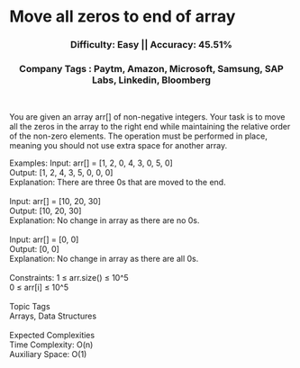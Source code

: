 <h1>Move all zeros to end of array</h1>
<h3 align="center">Difficulty: Easy || Accuracy: 45.51%</h3>
<h3 align="center">Company Tags : Paytm, Amazon, Microsoft, Samsung, SAP Labs, Linkedin, Bloomberg</h3>
<br>
<p>You are given an array arr[] of non-negative integers. Your task is to move all the zeros in the array to the right end while maintaining the relative order of the non-zero elements. The operation must be performed in place, meaning you should not use extra space for another array.</p>

Examples:
Input: arr[] = [1, 2, 0, 4, 3, 0, 5, 0]<br>
Output: [1, 2, 4, 3, 5, 0, 0, 0]<br>
Explanation: There are three 0s that are moved to the end.
<br><br>
Input: arr[] = [10, 20, 30]<br>
Output: [10, 20, 30]<br>
Explanation: No change in array as there are no 0s.
<br><br>
Input: arr[] = [0, 0]<br>
Output: [0, 0]<br>
Explanation: No change in array as there are all 0s.
<br><br>
Constraints:
1 ≤ arr.size() ≤ 10^5<br>
0 ≤ arr[i] ≤ 10^5
<br><br>
Topic Tags<br>
Arrays, Data Structures
<br><br>
Expected Complexities<br>
Time Complexity: O(n)<br>
Auxiliary Space: O(1)
